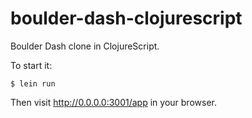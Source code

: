# boulder-dash-clojurescript

Boulder Dash clone in ClojureScript. 


To start it:

~~~
$ lein run
~~~

Then visit http://0.0.0.0:3001/app in your browser.

